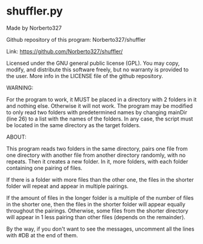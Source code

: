 # shuffler.py
Made by Norberto327

Github repository of this program: Norberto327/shuffler

Link: https://github.com/Norberto327/shuffler/

Licensed under the GNU general public license (GPL). You may copy, modify, and distribute this software freely, but no warranty is provided to the user. More info in the LICENSE file of the github repository.

WARNING:

For the program to work, it MUST be placed in a directory with 2 folders in it and nothing else.
Otherwise it will not work. The program may be modified to only read two folders with predetermined
names by changing mainDir (line 26) to a list with the names of the folders.
In any case, the script must be located in the same directory as the target folders.


ABOUT:

This program reads two folders in the same directory, pairs one file from one directory with
another file from another directory randomly, with no repeats. Then it creates a new folder.
In it, more folders, with each folder containing one pairing of files.

If there is a folder with more files than the other one, the files in the shorter folder will repeat
and appear in multiple pairings.

If the amount of files in the longer folder is a multiple of the number of files in the shorter one,
then the files in the shorter folder will appear equally throughout the pairings. Otherwise, some
files from the shorter directory will appear in 1 less pairing than other files (depends on the remainder).

By the way, if you don't want to see the messages, uncomment all the lines with #DB at the end of them.
